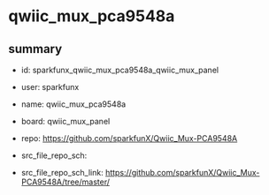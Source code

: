 # qwiic_mux_pca9548a
 
## summary 
* id: sparkfunx_qwiic_mux_pca9548a_qwiic_mux_panel
* user: sparkfunx
* name: qwiic_mux_pca9548a
* board: qwiic_mux_panel
* repo: https://github.com/sparkfunX/Qwiic_Mux-PCA9548A



* src_file_repo_sch: 
* src_file_repo_sch_link: https://github.com/sparkfunX/Qwiic_Mux-PCA9548A/tree/master/






